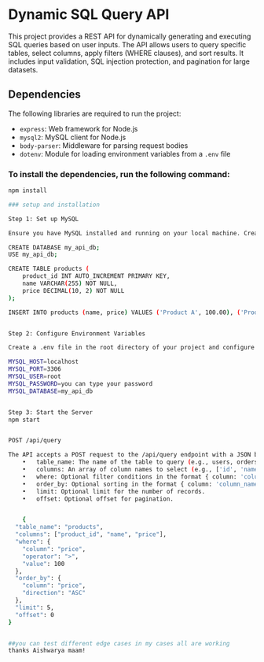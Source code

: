 # Dynamic SQL Query API

This project provides a REST API for dynamically generating and executing SQL queries based on user inputs. The API allows users to query specific tables, select columns, apply filters (WHERE clauses), and sort results. It includes input validation, SQL injection protection, and pagination for large datasets.

## Dependencies

The following libraries are required to run the project:

- `express`: Web framework for Node.js
- `mysql2`: MySQL client for Node.js
- `body-parser`: Middleware for parsing request bodies
- `dotenv`: Module for loading environment variables from a `.env` file

### To install the dependencies, run the following command:

```bash
npm install

### setup and installation 

Step 1: Set up MySQL

Ensure you have MySQL installed and running on your local machine. Create a new database and populate it with the necessary tables (users, orders, products) before proceeding.

CREATE DATABASE my_api_db;
USE my_api_db;

CREATE TABLE products (
    product_id INT AUTO_INCREMENT PRIMARY KEY,
    name VARCHAR(255) NOT NULL,
    price DECIMAL(10, 2) NOT NULL
);

INSERT INTO products (name, price) VALUES ('Product A', 100.00), ('Product B', 150.00), ('Product C', 200.00);


Step 2: Configure Environment Variables

Create a .env file in the root directory of your project and configure the following environment variables:

MYSQL_HOST=localhost
MYSQL_PORT=3306
MYSQL_USER=root
MYSQL_PASSWORD=you can type your password
MYSQL_DATABASE=my_api_db


Step 3: Start the Server
npm start


POST /api/query

The API accepts a POST request to the /api/query endpoint with a JSON body containing the following parameters:
	•	table_name: The name of the table to query (e.g., users, orders, products).
	•	columns: An array of column names to select (e.g., ['id', 'name']) or ['*'] to select all columns.
	•	where: Optional filter conditions in the format { column: 'column_name', operator: 'operator', value: 'value' }.
	•	order_by: Optional sorting in the format { column: 'column_name', direction: 'ASC' | 'DESC' }.
	•	limit: Optional limit for the number of records.
	•	offset: Optional offset for pagination.


    {
  "table_name": "products",
  "columns": ["product_id", "name", "price"],
  "where": {
    "column": "price",
    "operator": ">",
    "value": 100
  },
  "order_by": {
    "column": "price",
    "direction": "ASC"
  },
  "limit": 5,
  "offset": 0
}


##you can test different edge cases in my cases all are working 
thanks Aishwarya maam!